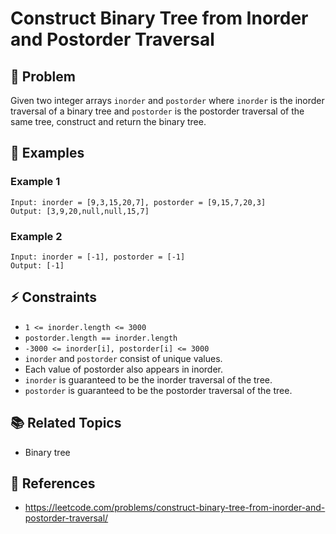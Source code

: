 # Construct Binary Tree from Inorder and Postorder Traversal

## 🚀 Problem  
Given two integer arrays `inorder` and `postorder` where `inorder` is the inorder traversal of a binary tree and `postorder` is the postorder traversal of the same tree, construct and return the binary tree.

## 📝 Examples  

### Example 1

```
Input: inorder = [9,3,15,20,7], postorder = [9,15,7,20,3]
Output: [3,9,20,null,null,15,7]
```

### Example 2

```
Input: inorder = [-1], postorder = [-1]
Output: [-1]
```

## ⚡ Constraints  
- `1 <= inorder.length <= 3000`
- `postorder.length == inorder.length`
- `-3000 <= inorder[i], postorder[i] <= 3000`
- `inorder` and `postorder` consist of unique values.
- Each value of postorder also appears in inorder.
- `inorder` is guaranteed to be the inorder traversal of the tree.
- `postorder` is guaranteed to be the postorder traversal of the tree.

## 📚 Related Topics  
- Binary tree

## 🔗 References  
- https://leetcode.com/problems/construct-binary-tree-from-inorder-and-postorder-traversal/
